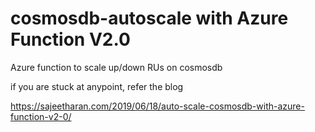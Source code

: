 # cosmosdb-autoscale with Azure Function V2.0
Azure function to scale up/down RUs on cosmosdb

if you are stuck at anypoint, refer the blog

https://sajeetharan.com/2019/06/18/auto-scale-cosmosdb-with-azure-function-v2-0/
